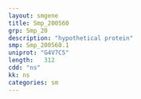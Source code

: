 ```yaml
---
layout: smgene
title: Smp_200560
grp: Smp_20
description: "hypothetical protein"
smp: Smp_200560.1
uniprot: "G4V7C5"
length:   312
cdd: "ns"
kk: ns
categories: sm
---
```

